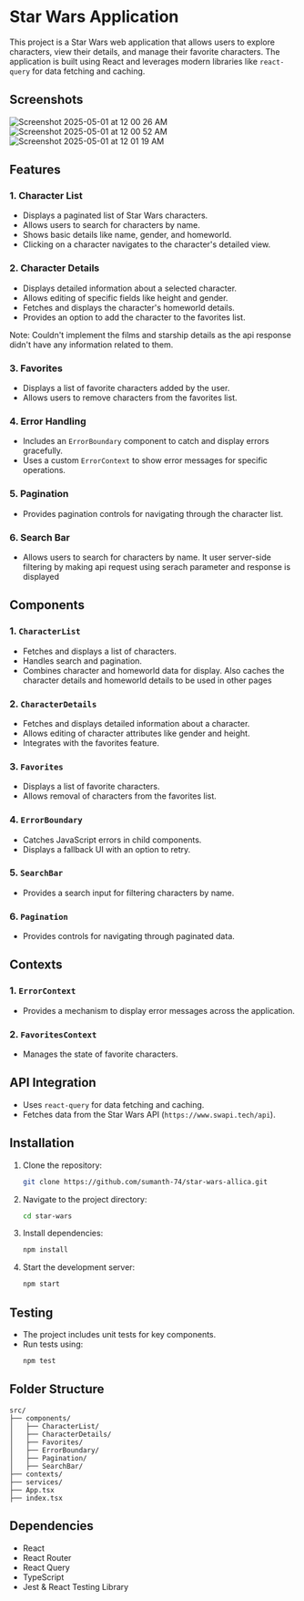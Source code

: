# Star Wars Application

This project is a Star Wars web application that allows users to explore characters, view their details, and manage their favorite characters. The application is built using React and leverages modern libraries like `react-query` for data fetching and caching.

## Screenshots
![Screenshot 2025-05-01 at 12 00 26 AM](https://github.com/user-attachments/assets/f5289f80-7fff-4868-8f34-39210bad658d)
![Screenshot 2025-05-01 at 12 00 52 AM](https://github.com/user-attachments/assets/7afbddb2-d635-4009-b5e4-fda47cabf78f)
![Screenshot 2025-05-01 at 12 01 19 AM](https://github.com/user-attachments/assets/24cbc80d-57fb-45e1-904e-e830be943cac)


## Features

### 1. Character List
- Displays a paginated list of Star Wars characters.
- Allows users to search for characters by name.
- Shows basic details like name, gender, and homeworld.
- Clicking on a character navigates to the character's detailed view.

### 2. Character Details
- Displays detailed information about a selected character.
- Allows editing of specific fields like height and gender.
- Fetches and displays the character's homeworld details.
- Provides an option to add the character to the favorites list.

Note: Couldn't implement the films and starship details as the api response didn't have any information related to them.

### 3. Favorites
- Displays a list of favorite characters added by the user.
- Allows users to remove characters from the favorites list.

### 4. Error Handling
- Includes an `ErrorBoundary` component to catch and display errors gracefully.
- Uses a custom `ErrorContext` to show error messages for specific operations.

### 5. Pagination
- Provides pagination controls for navigating through the character list. 

### 6. Search Bar
- Allows users to search for characters by name. It user server-side filtering by making api request using serach parameter and response is displayed

## Components

### 1. `CharacterList`
- Fetches and displays a list of characters.
- Handles search and pagination.
- Combines character and homeworld data for display. Also caches the character details and homeworld details to be used in other pages

### 2. `CharacterDetails`
- Fetches and displays detailed information about a character.
- Allows editing of character attributes like gender and height.
- Integrates with the favorites feature.

### 3. `Favorites`
- Displays a list of favorite characters.
- Allows removal of characters from the favorites list.

### 4. `ErrorBoundary`
- Catches JavaScript errors in child components.
- Displays a fallback UI with an option to retry.

### 5. `SearchBar`
- Provides a search input for filtering characters by name.

### 6. `Pagination`
- Provides controls for navigating through paginated data.

## Contexts

### 1. `ErrorContext`
- Provides a mechanism to display error messages across the application.

### 2. `FavoritesContext`
- Manages the state of favorite characters.

## API Integration
- Uses `react-query` for data fetching and caching.
- Fetches data from the Star Wars API (`https://www.swapi.tech/api`).

## Installation

1. Clone the repository:
   ```bash
   git clone https://github.com/sumanth-74/star-wars-allica.git
   ```

2. Navigate to the project directory:
   ```bash
   cd star-wars
   ```

3. Install dependencies:
   ```bash
   npm install
   ```

4. Start the development server:
   ```bash
   npm start
   ```

## Testing

- The project includes unit tests for key components.
- Run tests using:
  ```bash
  npm test
  ```

## Folder Structure

```
src/
├── components/
│   ├── CharacterList/
│   ├── CharacterDetails/
│   ├── Favorites/
│   ├── ErrorBoundary/
│   ├── Pagination/
│   ├── SearchBar/
├── contexts/
├── services/
├── App.tsx
├── index.tsx
```

## Dependencies

- React
- React Router
- React Query
- TypeScript
- Jest & React Testing Library


